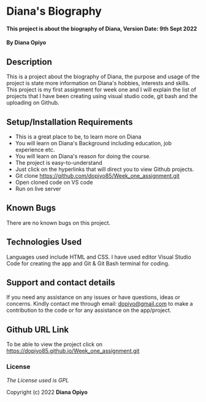 # Diana's Biography

#### This project is about the biography of Diana, Version Date: 9th Sept 2022

#### By **Diana Opiyo**

## Description

This is a project about the biography of Diana, the purpose and usage of the project is state more information on Diana's hobbies, interests and skills. This project is my first assignment for week one and I will explain the list of projects that I have been creating using visual studio code, git bash and the uploading on Github.

## Setup/Installation Requirements

- This is a great place to be, to learn more on Diana
- You will learn on Diana's Background including education, job experience etc.
- You will learn on Diana's reason for doing the course.
- The project is easy-to-understand
- Just click on the hyperlinks that will direct you to view Github projects.
- Git clone https://github.com/dopiyo85/Week_one_assignment.git
- Open cloned code on VS code
- Run on live server

## Known Bugs

There are no known bugs on this project.

## Technologies Used

Languages used include HTML and CSS. I have used editor Visual Studio Code for creating the app and Git & Git Bash terminal for coding.

## Support and contact details

If you need any assistance on any issues or have questions, ideas or concerns. Kindly contact me through email: dopiyo@gmail.com to make a contribution to the code or for any assistance on the app/project.

## Github URL Link

To be able to view the project click on https://dopiyo85.github.io/Week_one_assignment.git

### License

_The License used is GPL_

Copyright (c) 2022 **Diana Opiyo**
